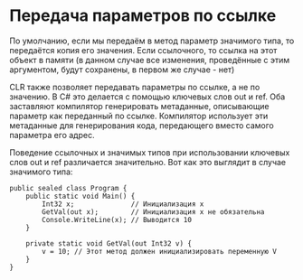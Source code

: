 # Передача параметров по ссылке

По умолчанию, если мы передаём в метод параметр значимого типа, то передаётся копия его значения. Если ссылочного, то ссылка на этот объект в памяти \(в данном случае все изменения, проведённые с этим аргументом, будут сохранены, в первом же случае - нет\)

CLR также позволяет передавать параметры по ссылке, а не по значению. В C\# это делается с помощью ключевых слов out и ref. Оба заставляют компилятор генерировать метаданные, описывающие параметр как переданный по ссылке. Компилятор использует эти метаданные для генерирования кода, передающего вместо самого параметра его адрес.

Поведение ссылочных и значимых типов при использовании ключевых слов out и ref различается значительно. Вот как это выглядит в случае значимого типа: 

```
public sealed class Program {  
    public static void Main() {     
        Int32 x;              // Инициализация x     
        GetVal(out x);        // Инициализация x не обязательна
        Console.WriteLine(x); // Выводится 10
    }
    
    private static void GetVal(out Int32 v) {     
        v = 10; // Этот метод должен инициализировать переменную V
    }
}
```



